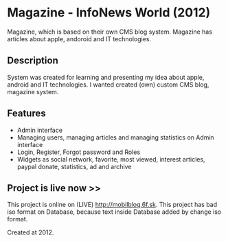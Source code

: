 # Magazine - InfoNews World  (2012)
Magazine, which is based on their own CMS blog system. Magazine has articles about apple, andoroid and IT technologies.

## Description
System was created for learning and presenting my idea about apple, android and IT technologies. I wanted created (own) custom CMS blog, magazine system.

## Features
- Admin interface
- Managing users, managing articles and managing statistics on Admin interface
- Login, Register, Forgot password and Roles
- Widgets as social network, favorite, most viewed, interest articles, paypal donate, statistics, ad and archive

## Project is live now >>

This project is online on (LIVE) http://mobilblog.6f.sk. This project has bad iso format on Database, because text inside Database added by change iso format.


Created at 2012.
